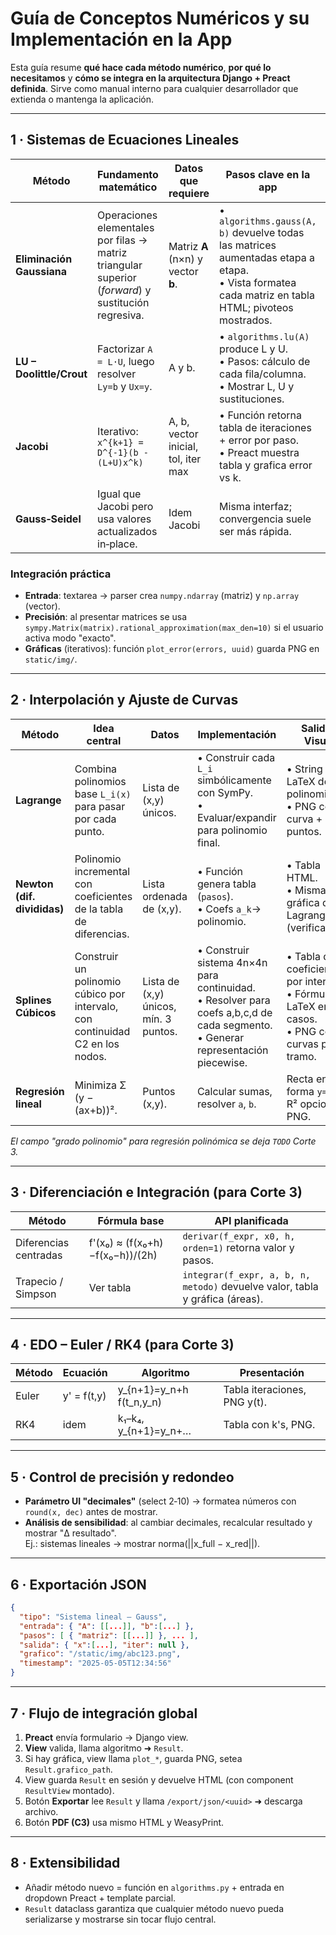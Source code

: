 # Guía de Conceptos Numéricos y su Implementación en la App

Esta guía resume **qué hace cada método numérico**, **por qué lo necesitamos** y **cómo se integra en la arquitectura Django + Preact definida**. Sirve como manual interno para cualquier desarrollador que extienda o mantenga la aplicación.

---

## 1 · Sistemas de Ecuaciones Lineales

| Método | Fundamento matemático | Datos que requiere | Pasos clave en la app | Artefactos que genera |
|--------|----------------------|--------------------|-----------------------|-----------------------|
| **Eliminación Gaussiana** | Operaciones elementales por filas → matriz triangular superior (*forward*) y sustitución regresiva. | Matriz **A** (n×n) y vector **b**. | • `algorithms.gauss(A, b)` devuelve todas las matrices aumentadas etapa a etapa.<br>• Vista formatea cada matriz en tabla HTML; pivoteos mostrados. | • Lista `pasos` con matrices.<br>• Solución **x**. |
| **LU – Doolittle/Crout** | Factorizar `A = L·U`, luego resolver `Ly=b` y `Ux=y`. | A y b. | • `algorithms.lu(A)` produce L y U.<br>• Pasos: cálculo de cada fila/columna.<br>• Mostrar L, U y sustituciones. | • L y U en SymPy para latex.<br>• Solución final. |
| **Jacobi** | Iterativo: `x^{k+1} = D^{-1}(b - (L+U)x^k)` | A, b, vector inicial, tol, iter max | • Función retorna tabla de iteraciones + error por paso.<br>• Preact muestra tabla y grafica error vs k. | • PNG error‑convergencia. |
| **Gauss‑Seidel** | Igual que Jacobi pero usa valores actualizados in‑place. | Idem Jacobi | Misma interfaz; convergencia suele ser más rápida. | |


### Integración práctica
* **Entrada**: textarea → parser crea `numpy.ndarray` (matriz) y `np.array` (vector).
* **Precisión**: al presentar matrices se usa `sympy.Matrix(matrix).rational_approximation(max_den=10)` si el usuario activa modo "exacto".
* **Gráficas** (iterativos): función `plot_error(errors, uuid)` guarda PNG en `static/img/`.

---

## 2 · Interpolación y Ajuste de Curvas

| Método | Idea central | Datos | Implementación | Salida / Visual |
|--------|--------------|-------|----------------|-----------|
| **Lagrange** | Combina polinomios base `L_i(x)` para pasar por cada punto. | Lista de (x,y) únicos. | • Construir cada `L_i` simbólicamente con SymPy.<br>• Evaluar/expandir para polinomio final. | • String LaTeX del polinomio.<br>• PNG con curva + puntos. |
| **Newton (dif. divididas)** | Polinomio incremental con coeficientes de la tabla de diferencias. | Lista ordenada de (x,y). | • Función genera tabla (`pasos`).<br>• Coefs `a_k`→ polinomio. | • Tabla HTML.<br>• Misma gráfica que Lagrange (verificación). |
| **Splines Cúbicos** | Construir un polinomio cúbico por intervalo, con continuidad C2 en los nodos. | Lista de (x,y) únicos, mín. 3 puntos. | • Construir sistema 4n×4n para continuidad.<br>• Resolver para coefs a,b,c,d de cada segmento.<br>• Generar representación piecewise. | • Tabla de coeficientes por intervalo.<br>• Fórmula LaTeX en casos.<br>• PNG con curvas por tramo. |
| **Regresión lineal** | Minimiza Σ (y − (ax+b))². | Puntos (x,y). | Calcular sumas, resolver `a`, `b`. | Recta en forma `y=ax+b`, R² opcional, PNG. |

*El campo "grado polinomio" para regresión polinómica se deja `TODO` Corte 3.*

---

## 3 · Diferenciación e Integración (para Corte 3)

| Método | Fórmula base | API planificada |
|--------|--------------|-----------------|
| Diferencias centradas | f'(x₀) ≈ (f(x₀+h)−f(x₀−h))/(2h) | `derivar(f_expr, x0, h, orden=1)` retorna valor y pasos. |
| Trapecio / Simpson | Ver tabla | `integrar(f_expr, a, b, n, metodo)` devuelve valor, tabla y gráfica (áreas). |

---

## 4 · EDO – Euler / RK4 (para Corte 3)

| Método | Ecuación | Algoritmo | Presentación |
|--------|----------|-----------|--------------|
| Euler | y' = f(t,y) | y_{n+1}=y_n+h f(t_n,y_n) | Tabla iteraciones, PNG y(t). |
| RK4 | idem | k₁–k₄, y_{n+1}=y_n+… | Tabla con k's, PNG. |

---

## 5 · Control de precisión y redondeo

* **Parámetro UI "decimales"** (select 2‑10) → formatea números con `round(x, dec)` antes de mostrar.  
* **Análisis de sensibilidad**: al cambiar decimales, recalcular resultado y mostrar "Δ resultado".  
  Ej.: sistemas lineales → mostrar norma(||x_full − x_red||).

---

## 6 · Exportación JSON

```json
{
  "tipo": "Sistema lineal – Gauss",
  "entrada": { "A": [[...]], "b":[...] },
  "pasos": [ { "matriz": [[...]] }, ... ],
  "salida": { "x":[...], "iter": null },
  "grafico": "/static/img/abc123.png",
  "timestamp": "2025‑05‑05T12:34:56"
}
```

---

## 7 · Flujo de integración global

1. **Preact** envía formulario → Django view.  
2. **View** valida, llama algoritmo ➜ `Result`.  
3. Si hay gráfica, view llama `plot_*`, guarda PNG, setea `Result.grafico_path`.  
4. View guarda `Result` en sesión y devuelve HTML (con component `ResultView` montado).  
5. Botón **Exportar** lee `Result` y llama `/export/json/<uuid>` ➜ descarga archivo.  
6. Botón **PDF (C3)** usa mismo HTML y WeasyPrint.

---

## 8 · Extensibilidad

* Añadir método nuevo = función en `algorithms.py` + entrada en dropdown Preact + template parcial.  
* `Result` dataclass garantiza que cualquier método nuevo pueda serializarse y mostrarse sin tocar flujo central. 
